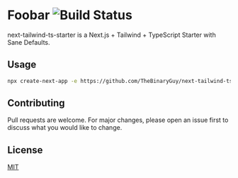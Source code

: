 # Foobar ![Build Status](https://img.shields.io/github/workflow/status/TheBinaryGuy/next-tailwind-ts-starter/Node.js%20CI "Build Status")

next-tailwind-ts-starter is a Next.js + Tailwind + TypeScript Starter with Sane Defaults.

## Usage

```bash
npx create-next-app -e https://github.com/TheBinaryGuy/next-tailwind-ts-starter
```

## Contributing

Pull requests are welcome. For major changes, please open an issue first to discuss what you would like to change.

## License

[MIT](https://choosealicense.com/licenses/mit/)
